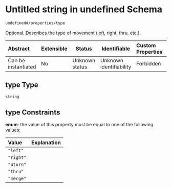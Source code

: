 # Untitled string in undefined Schema

```txt
undefined#/properties/type
```

Optional. Describes the type of movement (left, right, thru, etc.).


| Abstract            | Extensible | Status         | Identifiable            | Custom Properties | Additional Properties | Access Restrictions | Defined In                                                                      |
| :------------------ | ---------- | -------------- | ----------------------- | :---------------- | --------------------- | ------------------- | ------------------------------------------------------------------------------- |
| Can be instantiated | No         | Unknown status | Unknown identifiability | Forbidden         | Allowed               | none                | [movement.schema.json\*](../../out/movement.schema.json "open original schema") |

## type Type

`string`

## type Constraints

**enum**: the value of this property must be equal to one of the following values:

| Value     | Explanation |
| :-------- | ----------- |
| `"left"`  |             |
| `"right"` |             |
| `"uturn"` |             |
| `"thru"`  |             |
| `"merge"` |             |
